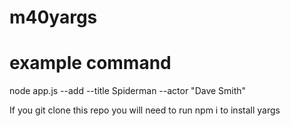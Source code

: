 # m40yargs

# example command
node app.js --add --title Spiderman --actor "Dave Smith"

If you git clone this repo you will need to run npm i to install yargs 

